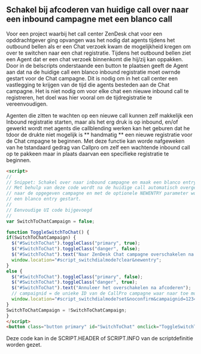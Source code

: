 ## Schakel bij afcoderen van huidige call over naar een inbound campagne met een blanco call

Voor een project waarbij het call center ZenDesk chat voor een opddrachtgever ging opvangen was het nodig dat agents tijdens het outbound bellen 
als er een Chat verzoek kwam de mogelijkheid kregen om over te switchen naar een chat registratie. Tijdens het outbound bellen ziet een Agent dat er een chat verzoek binnenkomt die hij/zij kan oppakken. Door in de belscripts onderstaande een button te plaatsen geeft de Agent aan dat na de huidige call een
blanco inbound registratie moet owrnde gestart voor de Chat campagne.
Dit is nodig om in het call center een vastlegging te krijgen van de tijd die agents besteden aan de Chat campagne. Het is niet nodig om voor elke chat een nieuwe inbound call te registreren, het doel was hier vooral om de tijdregistratie te vereenvoudigen.

Agenten die zitten te wachten op een nieuwe call kunnen zelf makkelijk een Inbound registratie starten, maar als het erg druk is op inbound, en/of gewerkt wordt met agents die callblending werken kan het geburen dat he tdoor de drukte niet mogelijk is ** handmatig ** een nieuwe registratie voor de Chat cmpagne te beginnen. Met deze functie kan worde nafgeweken van he tstandaard gedrag van Callpro om zelf een wachtende inbound call op te pakkeen maar in plaats daarvan een specifieke registratie te beginnen.

``` html
<script>
//
// Snippet: Schakel over naar inbound campagne en maak een blanco entry
// Met behulp van deze code wordt na de huidige call automatisch overgeschakeld
// naar de opgegeven campagne en met de optionele NEWENTRY parameter wordt direct 
// een blanco entry gestart. 
// 
// Eenvoudige UI code bijgevoegd
//
var SwitchToChatCampaign = false;

function ToggleSwitchToChat() {
if(SwitchToChatCampaign) {
  $("#SwitchToChat").toggleClass("primary", true);
  $("#SwitchToChat").toggleClass("danger", false);
  $("#SwitchToChat").text("Naar ZenDesk Chat campagne overschakelen na afcoderen");
  window.location="#script_switchdialmode?clear&newentry";
}
else {
  $("#SwitchToChat").toggleClass("primary", false);
  $("#SwitchToChat").toggleClass("danger", true);
  $("#SwitchToChat").text("Annuleer het overschakelen na afcoderen");
  // campaignid = de unieke ID van de CallPro campagne waar naar toe moet worden overgeschakeld
  window.location="#script_switchdialmode?set&noconfirm&campaignid=12345&newentry";
}
SwitchToChatCampaign = !SwitchToChatCampaign;
}
</script>
<button class="button primary" id="SwitchToChat" onclick="ToggleSwitchToChat()">Naar ZenDesk Chat campagne overschakelen na afcoderen</button>

```

Deze code kan in de SCRIPT.HEADER of SCRIPT.INFO van de scriptdefinitie worden gezet.
